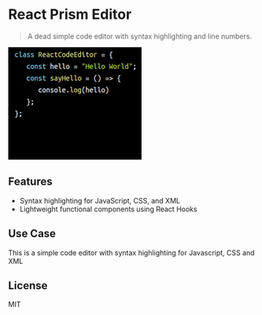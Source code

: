 # React Prism Editor

> A dead simple code editor with syntax highlighting and line numbers. 

![React Code Editor](./react-code.png)


## Features

- Syntax highlighting for JavaScript, CSS, and XML
- Lightweight functional components using React Hooks


## Use Case

This is a simple code editor with syntax highlighting for Javascript, CSS and XML


## License

MIT
